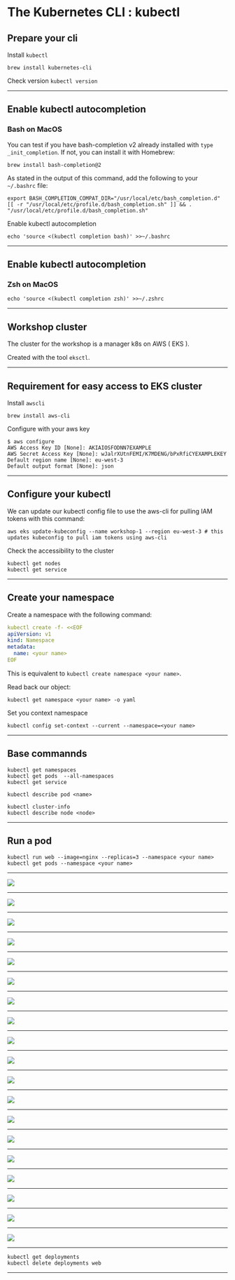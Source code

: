 # The Kubernetes CLI : kubectl
## Prepare your cli

Install `kubectl`
```
brew install kubernetes-cli
```
Check version `kubectl version`

---

## Enable kubectl autocompletion
### Bash on MacOS

You can test if you have bash-completion v2 already installed with `type _init_completion`. If not, you can install it with Homebrew:

```
brew install bash-completion@2
```

As stated in the output of this command, add the following to your `~/.bashrc` file:

```
export BASH_COMPLETION_COMPAT_DIR="/usr/local/etc/bash_completion.d"
[[ -r "/usr/local/etc/profile.d/bash_completion.sh" ]] && . "/usr/local/etc/profile.d/bash_completion.sh"
```

Enable kubectl autocompletion

```
echo 'source <(kubectl completion bash)' >>~/.bashrc
```

---

## Enable kubectl autocompletion
### Zsh on MacOS

```
echo 'source <(kubectl completion zsh)' >>~/.zshrc 
```

---

## Workshop cluster

The cluster for the workshop is a manager k8s on AWS ( EKS ).

Created with the tool `eksctl`.

---

## Requirement for easy access to EKS cluster
Install `awscli`
```
brew install aws-cli
```

Configure with your aws key
```shell
$ aws configure
AWS Access Key ID [None]: AKIAIOSFODNN7EXAMPLE
AWS Secret Access Key [None]: wJalrXUtnFEMI/K7MDENG/bPxRfiCYEXAMPLEKEY
Default region name [None]: eu-west-3
Default output format [None]: json
```

---

## Configure your kubectl 

We can update our kubectl config file to use the aws-cli for pulling IAM tokens with this command:

```
aws eks update-kubeconfig --name workshop-1 --region eu-west-3 # this updates kubeconfig to pull iam tokens using aws-cli
```

Check the accessibility to the cluster
```
kubectl get nodes
kubectl get service 
```

---

## Create your namespace

Create a namespace with the following command:

```yaml
kubectl create -f- <<EOF
apiVersion: v1
kind: Namespace
metadata:
  name: <your name>
EOF
```

This is equivalent to `kubectl create namespace <your name>`.

Read back our object:

```
kubectl get namespace <your name> -o yaml
```

Set you context namespace
```
kubectl config set-context --current --namespace=<your name>
```

---

## Base commannds

```shell
kubectl get namespaces 
kubectl get pods  --all-namespaces 
kubectl get service 

kubectl describe pod <name>  

kubectl cluster-info
kubectl describe node <node>
```

---

## Run a pod

```
kubectl run web --image=nginx --replicas=3 --namespace <your name> 
kubectl get pods --namespace <your name>
```
---

![](images/kubectl-run-slideshow/01.svg)

---

![](images/kubectl-run-slideshow/02.svg)

---

![](images/kubectl-run-slideshow/03.svg)

---

![](images/kubectl-run-slideshow/04.svg)

---

![](images/kubectl-run-slideshow/05.svg)

---

![](images/kubectl-run-slideshow/06.svg)

---

![](images/kubectl-run-slideshow/07.svg)

---

![](images/kubectl-run-slideshow/08.svg)

---

![](images/kubectl-run-slideshow/09.svg)

---

![](images/kubectl-run-slideshow/10.svg)

---

![](images/kubectl-run-slideshow/11.svg)

---

![](images/kubectl-run-slideshow/12.svg)

---

![](images/kubectl-run-slideshow/13.svg)

---

![](images/kubectl-run-slideshow/14.svg)

---

![](images/kubectl-run-slideshow/15.svg)

---

![](images/kubectl-run-slideshow/16.svg)

---

![](images/kubectl-run-slideshow/17.svg)

---

![](images/kubectl-run-slideshow/18.svg)

---

![](images/kubectl-run-slideshow/19.svg)

---

```
kubectl get deployments  
kubectl delete deployments web
```

---






